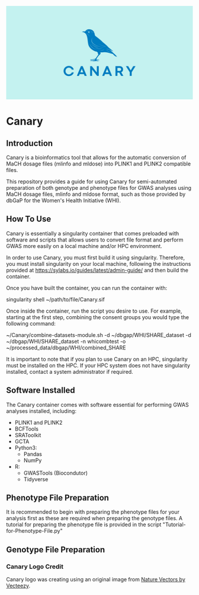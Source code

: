 <p align="center">
    <img src="https://github.com/anb94/Canary/blob/97247ab0bd8439e9d6f4d9ee6265c56536270bcd/canarylogo.png">
</p>


# Canary


## Introduction

Canary is a bioinformatics tool that allows for the automatic conversion of MaCH dosage files (mlinfo and mldose) into PLINK1 and PLINK2 compatible files. 


This repository provides a guide for using Canary for semi-automated preparation of both genotype and phenotype files for GWAS analyses using MaCH dosage  files, mlinfo and mldose format, such as those provided by dbGaP for the Women's Health Initiative (WHI).



## How To Use

Canary is essentially a singularity container that comes preloaded with software and scripts that allows users to convert file format and perform GWAS more easily on a local machine and/or HPC environment. 

In order to use Canary, you must first build it using singularity. Therefore, you must install singularity on your local machine, following the instructions provided at https://sylabs.io/guides/latest/admin-guide/ and then build the container.

Once you have built the container, you can run the container with:

singularity shell ~/path/to/file/Canary.sif

Once inside the container, run the script you desire to use. For example, starting at the first step, combining the consent groups you would type the following command:


~/Canary/combine-datasets-module.sh -d ~/dbgap/WHI/SHARE_dataset -d ~/dbgap/WHI/SHARE_dataset -n whicombtest -o ~/processed_data/dbgap/WHI/combined_SHARE


It is important to note that if you plan to use Canary on an HPC, singularity must be installed on the HPC. If your HPC system does not have singularity installed, contact a system administrator if required. 


## Software Installed

The Canary container comes with software essential for performing GWAS analyses installed, including:

- PLINK1 and PLINK2
- BCFTools
- SRAToolkit
- GCTA
- Python3: 
    - Pandas
    - NumPy
- R:
    - GWASTools (Biocondutor)
    - Tidyverse


## Phenotype File Preparation

It is recommended to begin with preparing the phenotype files for your analysis first as these are required when preparing the genotype files.
A tutorial for preparing the phenotype file is provided in the script "Tutorial-for-Phenotype-File.py"


## Genotype File Preparation




###  Canary Logo Credit
Canary logo was creating using an original image from <a href="https://www.vecteezy.com/free-vector/nature">Nature Vectors by Vecteezy</a>.
